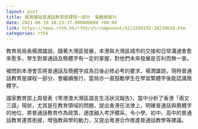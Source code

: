 ```yaml
---
layout: post
title: 楊潤雄指普通話教育是課程一部分　會繼續推行
date: 2021-06-10 18:23:37.000000000 +08:00
link: https://news.rthk.hk/rthk/ch/component/k2/1595292-20210610.htm
categories: rthk
---
```


教育局局長楊潤雄說，隨著大灣區發展，本港與大灣區城市的交接和日常溝通會愈來愈多，學生對普通話及簡體字有一定的掌握，對他們未來發展是百利而無一害。

被問到本港會否將普通話及簡體字成為日後必修必考的要求，楊潤雄說，現時普通話教育是課程一部分，會繼續推行，當局亦一直鼓勵學生在學習繁體字後能認識簡體字。

國家教育部上周發表《粤港澳大灣區語言生活狀況報告》，當中分析了香港「兩文三語」現狀，尤其是在教育領域的問題，提出香港在法律上，明確普通話與簡體字的地位，將普通話教育作為政策，適度融入考評體系，令小學、初中、高中的普通話教育連貫銜接，增強教與學的動力，又提出粵港合作推進普通話教學等建議。
